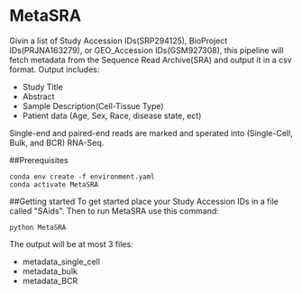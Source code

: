 # MetaSRA

Givin a list of Study Accession IDs(SRP294125), BioProject IDs(PRJNA163279), or GEO_Accession IDs(GSM927308), this pipeline will fetch metadata from the Sequence Read Archive(SRA) and output it in a csv format. Output includes:
* Study Title
* Abstract
* Sample Description(Cell-Tissue Type)
* Patient data (Age, Sex, Race, disease state, ect) 


Single-end and paired-end reads are marked and sperated  into (Single-Cell, Bulk, and BCR) RNA-Seq. 

##Prerequisites
```
conda env create -f environment.yaml
conda activate MetaSRA
```

##Getting started
To get started place your Study Accession IDs in a file called "SAids".
Then to run MetaSRA use this command:
```
python MetaSRA 
```

The output will be at most 3 files:
* metadata_single_cell
* metadata_bulk
* metadata_BCR



